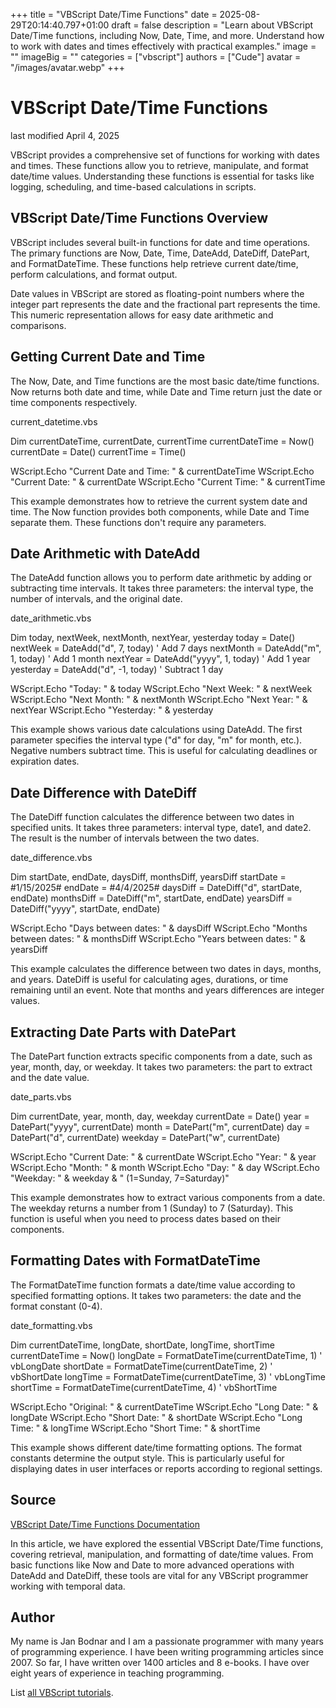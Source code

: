 +++
title = "VBScript Date/Time Functions"
date = 2025-08-29T20:14:40.797+01:00
draft = false
description = "Learn about VBScript Date/Time functions, including Now, Date, Time, and more. Understand how to work with dates and times effectively with practical examples."
image = ""
imageBig = ""
categories = ["vbscript"]
authors = ["Cude"]
avatar = "/images/avatar.webp"
+++

# VBScript Date/Time Functions

last modified April 4, 2025

VBScript provides a comprehensive set of functions for working with dates and
times. These functions allow you to retrieve, manipulate, and format date/time
values. Understanding these functions is essential for tasks like logging,
scheduling, and time-based calculations in scripts.

## VBScript Date/Time Functions Overview

VBScript includes several built-in functions for date and time operations. The
primary functions are Now, Date, Time,
DateAdd, DateDiff, DatePart, and
FormatDateTime. These functions help retrieve current date/time,
perform calculations, and format output.

Date values in VBScript are stored as floating-point numbers where the integer
part represents the date and the fractional part represents the time. This
numeric representation allows for easy date arithmetic and comparisons.

## Getting Current Date and Time

The Now, Date, and Time functions are the
most basic date/time functions. Now returns both date and time,
while Date and Time return just the date or time
components respectively.

current_datetime.vbs
  

Dim currentDateTime, currentDate, currentTime
currentDateTime = Now()
currentDate = Date()
currentTime = Time()

WScript.Echo "Current Date and Time: " &amp; currentDateTime
WScript.Echo "Current Date: " &amp; currentDate
WScript.Echo "Current Time: " &amp; currentTime

This example demonstrates how to retrieve the current system date and time. The
Now function provides both components, while Date and
Time separate them. These functions don't require any parameters.

## Date Arithmetic with DateAdd

The DateAdd function allows you to perform date arithmetic by
adding or subtracting time intervals. It takes three parameters: the interval
type, the number of intervals, and the original date.

date_arithmetic.vbs
  

Dim today, nextWeek, nextMonth, nextYear, yesterday
today = Date()
nextWeek = DateAdd("d", 7, today)       ' Add 7 days
nextMonth = DateAdd("m", 1, today)      ' Add 1 month
nextYear = DateAdd("yyyy", 1, today)    ' Add 1 year
yesterday = DateAdd("d", -1, today)     ' Subtract 1 day

WScript.Echo "Today: " &amp; today
WScript.Echo "Next Week: " &amp; nextWeek
WScript.Echo "Next Month: " &amp; nextMonth
WScript.Echo "Next Year: " &amp; nextYear
WScript.Echo "Yesterday: " &amp; yesterday

This example shows various date calculations using DateAdd. The
first parameter specifies the interval type ("d" for day, "m" for month, etc.).
Negative numbers subtract time. This is useful for calculating deadlines or
expiration dates.

## Date Difference with DateDiff

The DateDiff function calculates the difference between two dates
in specified units. It takes three parameters: interval type, date1, and date2.
The result is the number of intervals between the two dates.

date_difference.vbs
  

Dim startDate, endDate, daysDiff, monthsDiff, yearsDiff
startDate = #1/15/2025#
endDate = #4/4/2025#
daysDiff = DateDiff("d", startDate, endDate)
monthsDiff = DateDiff("m", startDate, endDate)
yearsDiff = DateDiff("yyyy", startDate, endDate)

WScript.Echo "Days between dates: " &amp; daysDiff
WScript.Echo "Months between dates: " &amp; monthsDiff
WScript.Echo "Years between dates: " &amp; yearsDiff

This example calculates the difference between two dates in days, months, and
years. DateDiff is useful for calculating ages, durations, or time
remaining until an event. Note that months and years differences are integer
values.

## Extracting Date Parts with DatePart

The DatePart function extracts specific components from a date,
such as year, month, day, or weekday. It takes two parameters: the part to
extract and the date value.

date_parts.vbs
  

Dim currentDate, year, month, day, weekday
currentDate = Date()
year = DatePart("yyyy", currentDate)
month = DatePart("m", currentDate)
day = DatePart("d", currentDate)
weekday = DatePart("w", currentDate)

WScript.Echo "Current Date: " &amp; currentDate
WScript.Echo "Year: " &amp; year
WScript.Echo "Month: " &amp; month
WScript.Echo "Day: " &amp; day
WScript.Echo "Weekday: " &amp; weekday &amp; " (1=Sunday, 7=Saturday)"

This example demonstrates how to extract various components from a date. The
weekday returns a number from 1 (Sunday) to 7 (Saturday). This function is
useful when you need to process dates based on their components.

## Formatting Dates with FormatDateTime

The FormatDateTime function formats a date/time value according to
specified formatting options. It takes two parameters: the date and the format
constant (0-4).

date_formatting.vbs
  

Dim currentDateTime, longDate, shortDate, longTime, shortTime
currentDateTime = Now()
longDate = FormatDateTime(currentDateTime, 1)    ' vbLongDate
shortDate = FormatDateTime(currentDateTime, 2)   ' vbShortDate
longTime = FormatDateTime(currentDateTime, 3)    ' vbLongTime
shortTime = FormatDateTime(currentDateTime, 4)   ' vbShortTime

WScript.Echo "Original: " &amp; currentDateTime
WScript.Echo "Long Date: " &amp; longDate
WScript.Echo "Short Date: " &amp; shortDate
WScript.Echo "Long Time: " &amp; longTime
WScript.Echo "Short Time: " &amp; shortTime

This example shows different date/time formatting options. The format constants
determine the output style. This is particularly useful for displaying dates in
user interfaces or reports according to regional settings.

## Source

[VBScript Date/Time Functions Documentation](https://learn.microsoft.com/en-us/previous-versions//s2w3k6xf(v=vs.85))

In this article, we have explored the essential VBScript Date/Time functions,
covering retrieval, manipulation, and formatting of date/time values. From basic
functions like Now and Date to more advanced
operations with DateAdd and DateDiff, these tools are
vital for any VBScript programmer working with temporal data.

## Author

My name is Jan Bodnar and I am a passionate programmer with many years of
programming experience. I have been writing programming articles since 2007. So
far, I have written over 1400 articles and 8 e-books. I have over eight years of
experience in teaching programming.

List [all VBScript tutorials](/vbscript/).